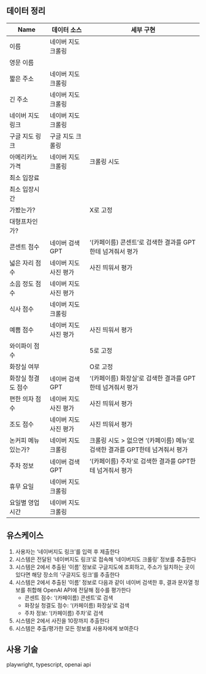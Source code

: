 ## 데이터 정리

| Name                | 데이터 소스           | 세부 구현                                                                    |
| ------------------- | --------------------- | ---------------------------------------------------------------------------- |
| 이름                | 네이버 지도 크롤링    |                                                                              |
| 영문 이름           |                       |                                                                              |
| 짧은 주소           | 네이버 지도 크롤링    |                                                                              |
| 긴 주소             | 네이버 지도 크롤링    |                                                                              |
| 네이버 지도 링크    | 네이버 지도 크롤링    |                                                                              |
| 구글 지도 링크      | 구글 지도 크롤링      |                                                                              |
| 아메리카노 가격     | 네이버 지도 크롤링    | 크롤링 시도                                                                  |
| 최소 입장료         |                       |                                                                              |
| 최소 입장시간       |                       |                                                                              |
| 가봤는가?           |                       | X로 고정                                                                     |
| 대형프차인가?       |                       |                                                                              |
| 콘센트 점수         | 네이버 검색 GPT       | ‘(카페이름) 콘센트’로 검색한 결과를 GPT한테 넘겨줘서 평가                    |
| 넓은 자리 점수      | 네이버 지도 사진 평가 | 사진 띄워서 평가                                                             |
| 소음 정도 점수      | 네이버 지도 사진 평가 |                                                                              |
| 식사 점수           | 네이버 지도 크롤링    |                                                                              |
| 예쁨 점수           | 네이버 지도 사진 평가 | 사진 띄워서 평가                                                             |
| 와이파이 점수       |                       | 5로 고정                                                                     |
| 화장실 여부         |                       | O로 고정                                                                     |
| 화장실 청결도 점수  | 네이버 검색 GPT       | ‘(카페이름) 화장실’로 검색한 결과를 GPT한테 넘겨줘서 평가                    |
| 편한 의자 점수      | 네이버 지도 사진 평가 | 사진 띄워서 평가                                                             |
| 조도 점수           | 네이버 지도 사진 평가 | 사진 띄워서 평가                                                             |
| 논커피 메뉴 있는가? | 네이버 지도 크롤링    | 크롤링 시도 > 없으면 ‘(카페이름) 메뉴’로 검색한 결과를 GPT한테 넘겨줘서 평가 |
| 주차 정보           | 네이버 검색 GPT       | ‘(카페이름) 주차’로 검색한 결과를 GPT한테 넘겨줘서 평가                      |
| 휴무 요일           | 네이버 지도 크롤링    |                                                                              |
| 요일별 영업시간     | 네이버 지도 크롤링    |                                                                              |

## 유스케이스

1. 사용자는 ‘네이버지도 링크’를 입력 후 제출한다
2. 시스템은 전달된 ‘네이버지도 링크’로 접속해 ‘네이버지도 크롤링’ 정보를 추출한다
3. 시스템은 2에서 추출된 ‘이름’ 정보로 구글지도에 조회하고, 주소가 일치하는 곳이 있다면 해당 장소의 ‘구글지도 링크’를 추출한다
4. 시스템은 2에서 추출된 ‘이름’ 정보로 다음과 같이 네이버 검색한 후, 결과 문자열 정보를 취합해 OpenAI API에 전달해 점수를 평가한다
   - 콘센트 점수: ‘(카페이름) 콘센트’로 검색
   - 화장실 청결도 점수: ‘(카페이름) 화장실’로 검색
   - 주차 정보: ‘(카페이름) 주차’로 검색
5. 시스템은 2에서 사진을 10장까지 추출한다
6. 시스템은 추출/평가한 모든 정보를 사용자에게 보여준다

## 사용 기술

playwright, typescript, openai api
